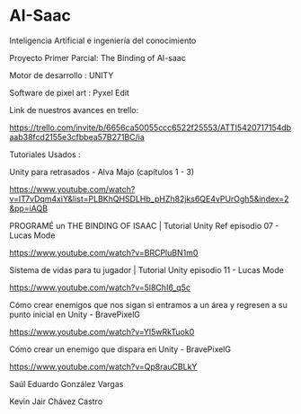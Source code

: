 # AI-Saac

Inteligencia Artificial e ingeniería del conocimiento

Proyecto Primer Parcial: The Binding of AI-saac

Motor de desarrollo : UNITY

Software de pixel art : Pyxel Edit

Link de nuestros avances en trello:

https://trello.com/invite/b/6656ca50055ccc6522f25553/ATTI5420717154dbaab38fcd2155e3cfbbea57B271BC/ia

Tutoriales Usados : 

Unity para retrasados - Alva Majo (capítulos 1 - 3)

https://www.youtube.com/watch?v=IT7vDqm4xiY&list=PLBKhQHSDLHb_pHZh82jks6QE4vPUrOgh5&index=2&pp=iAQB

PROGRAMÉ un THE BINDING OF ISAAC | Tutorial Unity Ref episodio 07 - Lucas Mode

https://www.youtube.com/watch?v=BRCPluBN1m0

Sistema de vidas para tu jugador | Tutorial Unity episodio 11 - Lucas Mode

https://www.youtube.com/watch?v=5l8ChI6_q5c

Cómo crear enemigos que nos sigan si entramos a un área y regresen a su punto inicial en Unity - BravePixelG

https://www.youtube.com/watch?v=YI5wRkTuok0

Cómo crear un enemigo que dispara en Unity - BravePixelG

https://www.youtube.com/watch?v=Qp8rauCBLkY

Saúl Eduardo González Vargas

Kevin Jair Chávez Castro
